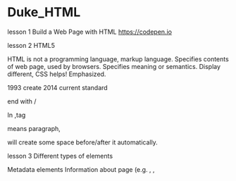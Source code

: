 # Duke_HTML

lesson 1
  Build a Web Page with HTML
  https://codepen.io

lesson 2
  HTML5

  HTML is not a programming language, markup language.
  Specifies contents of web page, used by browsers.
  Specifies meaning or semantics.
    Display different, CSS helps!
    Emphasized.

  1993 create
  2014 current standard

  end with /
  <html>
  </html>
  
  In <body>,tag <p> means paragraph, <p> will create some space before/after it automatically.
  
lesson 3
  Different types of elements
  
  Metadata elements
    Information about page (e.g. <html>, <head>, <title>)
  Sectioning elements
    Define regions (e.g. <body>, <h1>, <div>)
  
  Metadata elements
    <html>
      Contains all other elements
      Specifies using HTML standard
    <head>
      Information about the page: title, scripts, CSS
    <title>
      Specifies page title
      Nested inside <head> </head> tags

  Sectioning elements
    <body> 
      Contains all items seen on page
    <h1>
      Section header
      Also <h2>,<h3>,...<h6>, but normally h1 is larger than others
    <div>
      Defines section/division of web page
      Useful for CSS, grouping elements together 
      





